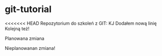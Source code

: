 # git-tutorial
<<<<<<< HEAD
Repozytorium do szkoleń z GIT: KJ
Dodałem nową linię
Kolejną też!

Planowana zmiana

Nieplanowanan zmiana!
